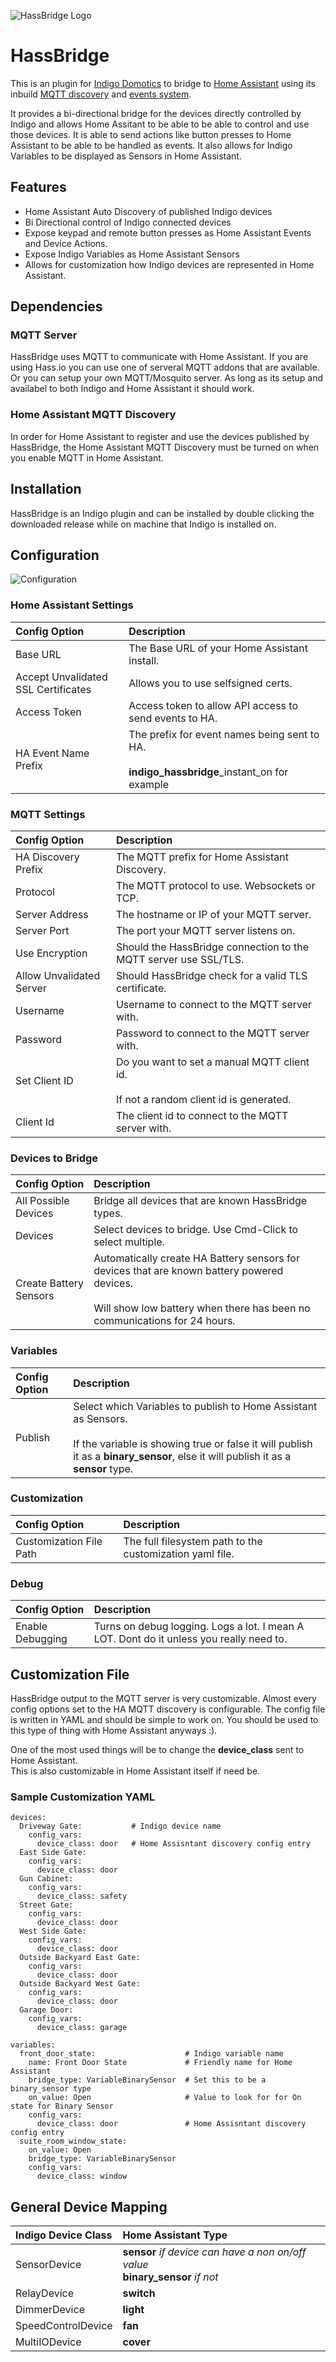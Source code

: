 ![HassBridge Logo](HassBridge.indigoPlugin/Contents/Resources/icon.png)
# HassBridge

This is an plugin for [Indigo Domotics](https://www.indigodomo.com/) to bridge 
to [Home Assistant](https://www.home-assistant.io/) using its 
inbuild [MQTT discovery](https://www.home-assistant.io/docs/mqtt/discovery/) 
and [events system](https://www.home-assistant.io/docs/configuration/events/).

It provides a bi-directional bridge for the devices directly controlled by 
Indigo and allows Home Assitant to be able to be able to control and use those 
devices.  It is able to send actions like button presses to Home Assistant to be 
able to be handled as events.  It also allows for Indigo Variables to be displayed 
as Sensors in Home Assistant.

## Features

* Home Assistant Auto Discovery of published Indigo devices
* Bi Directional control of Indigo connected devices
* Expose keypad and remote button presses as Home Assistant Events and Device Actions.
* Expose Indigo Variables as Home Assistant Sensors
* Allows for customization how Indigo devices are represented in Home Assistant. 


## Dependencies
### MQTT Server
HassBridge uses MQTT to communicate with Home Assistant.  If you are using Hass.io you can use one of serveral MQTT 
addons that are available.  Or you can setup your own MQTT/Mosquito server.  As long as its setup and availabel to both 
Indigo and Home Assistant it should work.
 
 
### Home Assistant MQTT Discovery
In order for Home Assistant to register and use the devices published by HassBridge, the Home Assistant MQTT Discovery 
must be turned on when you enable MQTT in Home Assistant. 

## Installation
HassBridge is an Indigo plugin and can be installed by double clicking the downloaded release while on machine that 
Indigo is installed on.   

## Configuration

![Configuration](images/config_screenshot.png)

### Home Assistant Settings
| Config Option | Description |  
|:----|:---|  
| Base URL | The Base URL of your Home Assistant install. |
| Accept Unvalidated SSL Certificates | Allows you to use selfsigned certs. |
| Access Token | Access token to allow API access to send events to HA. |
| HA Event Name Prefix | The prefix for event names being sent to HA.<br /><br/>**indigo_hassbridge**_instant_on for example |

### MQTT Settings
| Config Option | Description |  
|:----|:---|  
| HA Discovery Prefix | The MQTT prefix for Home Assistant Discovery. |
| Protocol | The MQTT protocol to use.  Websockets or TCP. |
| Server Address | The hostname or IP of your MQTT server. |
| Server Port | The port your MQTT server listens on. |
| Use Encryption | Should the HassBridge connection to the MQTT server use SSL/TLS. |
| Allow Unvalidated Server | Should HassBridge check for a valid TLS certificate. |
| Username | Username to connect to the MQTT server with. |
| Password | Password to connect to the MQTT server with. |
| Set Client ID | Do you want to set a manual MQTT client id.<br /><br/>If not a random client id is generated. |
| Client Id | The client id to connect to the MQTT server with.|

### Devices to Bridge
| Config Option | Description |  
|:----|:---|
| All Possible Devices | Bridge all devices that are known HassBridge types.|
| Devices | Select devices to bridge. Use Cmd-Click to select multiple. |
| Create Battery Sensors | Automatically create HA Battery sensors for devices that are known battery powered devices.<br/><br/>Will show low battery when there has been no communications for 24 hours.|

### Variables
| Config Option | Description |  
|:----|:---|
| Publish | Select which Variables to publish to Home Assistant as Sensors.<br/><br/>If the variable is showing true or false it will publish it as a **binary_sensor**, else it will publish it as a **sensor** type.|

### Customization
| Config Option | Description |  
|:----|:---|
| Customization File Path | The full filesystem path to the customization yaml file. |

### Debug
| Config Option | Description |  
|:----|:---|
| Enable Debugging | Turns on debug logging.  Logs a lot.  I mean A LOT.  Dont do it unless you really need to.|
 

## Customization File
HassBridge output to the MQTT server is very customizable.  Almost every config options 
set to the HA MQTT discovery is configurable.  The config file is written in YAML and should
be simple to work on.  You should be used to this type of thing with Home Assistant anyways :).

One of the most used things will be to change the **device_class** sent to Home Assistant.  
This is also customizable in Home Assistant itself if need be.

 
### Sample Customization YAML
```
devices:
  Driveway Gate:           # Indigo device name
    config_vars: 
      device_class: door   # Home Assisntant discovery config entry 
  East Side Gate:
    config_vars:
      device_class: door
  Gun Cabinet:
    config_vars:
      device_class: safety
  Street Gate:
    config_vars:
      device_class: door
  West Side Gate:
    config_vars:
      device_class: door
  Outside Backyard East Gate:
    config_vars:
      device_class: door
  Outside Backyard West Gate:
    config_vars:
      device_class: door
  Garage Door:
    config_vars:
      device_class: garage

variables:                        
  front_door_state:                    # Indigo variable name
    name: Front Door State             # Friendly name for Home Assistant
    bridge_type: VariableBinarySensor  # Set this to be a binary_sensor type
    on_value: Open                     # Value to look for for On state for Binary Sensor     
    config_vars:
      device_class: door               # Home Assisntant discovery config entry 
  suite_room_window_state:
    on_value: Open
    bridge_type: VariableBinarySensor
    config_vars:
      device_class: window
 ```


## General Device Mapping
| Indigo Device Class | Home Assistant Type |  
|:--------------------|:----------------------|  
| SensorDevice | **sensor** *if device can have a non on/off value*<br />**binary_sensor** *if not* |  
| RelayDevice | **switch** |  
| DimmerDevice | **light** |  
| SpeedControlDevice | **fan** |
| MultiIODevice | **cover** |


